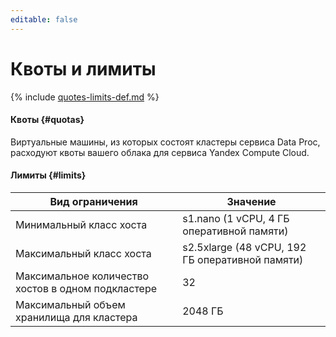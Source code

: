 ```yaml
---
editable: false
---
```


# Квоты и лимиты

{% include [quotes-limits-def.md](../../_includes/quotes-limits-def.md) %}

#### Квоты {#quotas}

Виртуальные машины, из которых состоят кластеры сервиса Data Proc,
расходуют квоты вашего облака для сервиса Yandex Compute Cloud.

#### Лимиты {#limits}

Вид ограничения | Значение
----- | -----
Минимальный класс хоста | s1.nano (1 vCPU, 4 ГБ оперативной памяти)
Максимальный класс хоста | s2.5xlarge (48 vCPU, 192 ГБ оперативной памяти)
Максимальное количество хостов в одном подкластере | 32
Максимальный объем хранилища для кластера | 2048 ГБ
